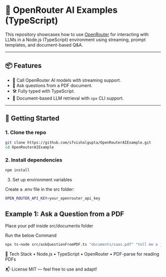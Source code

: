 # 🧠 OpenRouter AI Examples (TypeScript)

This repository showcases how to use [OpenRouter](https://openrouter.ai) for interacting with LLMs in a Node.js (TypeScript) environment using streaming, prompt templates, and document-based Q&A.

---

## 📦 Features

- 🤖 Call OpenRouter AI models with streaming support.
- 📄 Ask questions from a PDF document.
- 🛠️ Fully typed with TypeScript.
- 📂 Document-based LLM retrieval with `npx` CLI support.

---

## 🚀 Getting Started

### 1. Clone the repo

```bash
git clone https://github.com/sfvishalgupta/OpenRouterAIExample.git
cd OpenRouterAIExample
```

### 2.  Install dependencies
```bash
npm install
```

3. Set up environment variables

Create a .env file in the src folder:
```bash
OPEN_ROUTER_API_KEY=your_openrouter_api_key
```

## Example 1: Ask a Question from a PDF

Place your pdf inside src/documents folder

Run the below Command

```bash
npx ts-node src/askQuestionFromPDF.ts "documents/saas.pdf" "tell me a joke"
```

🧠 Tech Stack
	•	Node.js
	•	TypeScript
	•	OpenRouter
	•	PDF-parse for reading PDFs

📬 License
MIT — feel free to use and adapt!